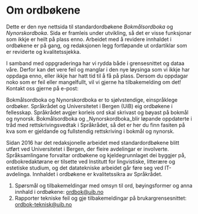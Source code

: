 # Om ordbøkene
Dette er den nye nettsida til standardordbøkene _Bokmålsordboka_ og _Nynorskordboka_. Sida er framleis under utvikling, så det er visse funksjonar som ikkje er heilt på plass enno. Arbeidet med å revidere innhaldet i ordbøkene er på gang, og redaksjonen legg fortløpande ut ordartiklar som er reviderte og kvalitetssjekka.

I samband med oppgraderinga har vi rydda både i grensesnittet og dataa våre. Derfor kan det vere feil og manglar i den nye løysinga som vi ikkje har oppdaga enno, eller ikkje har hatt tid til å få på plass. Dersom du oppdagar noko som er feil eller mangelfullt, vil vi gjerne ha tilbakemelding om det! Kontakt oss gjerne på e-post: 

Bokmålsordboka og Nynorskordboka er to sjølvstendige, einspråklege ordbøker. Språkrådet og Universitetet i Bergen (UiB) eig ordbøkene i fellesskap.
Språkrådet avgjer korleis ord skal skrivast og bøyast på bokmål og nynorsk. Bokmålsordboka og _Nynorskordboka_blir løpande oppdaterte i tråd med rettskrivingsvedtak i Språkrådet, så det er her du finn fasiten på kva som er gjeldande og fullstendig rettskriving i bokmål og nynorsk.

Sidan 2016 har det redaksjonelle arbeidet med standardordbøkene blitt utført ved Universitetet i Bergen, der fleire avdelingar er involverte. Språksamlingane forvaltar ordbøkene og kjeldegrunnlaget dei byggjer på, ordbokredaktørane er tilsette ved Institutt for lingvistiske, litterære og estetiske studium, og det datatekniske arbeidet går føre seg ved IT-avdelinga. Innhaldet i ordbøkene er kvalitetssikra av Språkrådet.

1. Spørsmål og tilbakemeldingar med omsyn til ord, bøyingsformer og anna innhald i ordbøkene: [ordbok@uib.no](mailto:ordbok@uib.no)
2. Rapporter tekniske feil og gje tilbakemeldingar på brukargrensesnittet: [ordbok-teknisk@uib.no](mailto:ordbok-teknisk@uib.no)